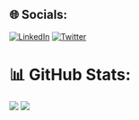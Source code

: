 
## 🌐 Socials:
[![LinkedIn](https://img.shields.io/badge/LinkedIn-%230077B5.svg?logo=linkedin&logoColor=white)](https://linkedin.com/in/abdalla-ali-26a3ba1ab) [![Twitter](https://img.shields.io/badge/Twitter-%231DA1F2.svg?logo=Twitter&logoColor=white)](https://twitter.com/abdallaEg1) 
# 📊 GitHub Stats:
![](https://github-readme-stats.vercel.app/api?username=alaneg&theme=dark&hide_border=false&include_all_commits=false&count_private=false)
![](https://github-readme-stats.vercel.app/api/top-langs/?username=alaneg&theme=dark&hide_border=false&include_all_commits=false&count_private=false&layout=compact)
